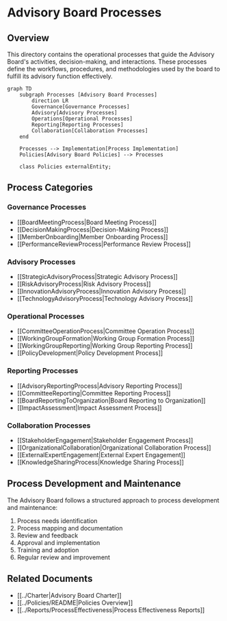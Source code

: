 # Advisory Board Processes

## Overview

This directory contains the operational processes that guide the Advisory Board's activities, decision-making, and interactions. These processes define the workflows, procedures, and methodologies used by the board to fulfill its advisory function effectively.

```mermaid
graph TD
    subgraph Processes [Advisory Board Processes]
        direction LR
        Governance[Governance Processes]
        Advisory[Advisory Processes]
        Operations[Operational Processes]
        Reporting[Reporting Processes]
        Collaboration[Collaboration Processes]
    end

    Processes --> Implementation[Process Implementation]
    Policies[Advisory Board Policies] --> Processes
    
    class Policies externalEntity;
```

## Process Categories

### Governance Processes
- [[BoardMeetingProcess|Board Meeting Process]]
- [[DecisionMakingProcess|Decision-Making Process]]
- [[MemberOnboarding|Member Onboarding Process]]
- [[PerformanceReviewProcess|Performance Review Process]]

### Advisory Processes
- [[StrategicAdvisoryProcess|Strategic Advisory Process]]
- [[RiskAdvisoryProcess|Risk Advisory Process]]
- [[InnovationAdvisoryProcess|Innovation Advisory Process]]
- [[TechnologyAdvisoryProcess|Technology Advisory Process]]

### Operational Processes
- [[CommitteeOperationProcess|Committee Operation Process]]
- [[WorkingGroupFormation|Working Group Formation Process]]
- [[WorkingGroupReporting|Working Group Reporting Process]]
- [[PolicyDevelopment|Policy Development Process]]

### Reporting Processes
- [[AdvisoryReportingProcess|Advisory Reporting Process]]
- [[CommitteeReporting|Committee Reporting Process]]
- [[BoardReportingToOrganization|Board Reporting to Organization]]
- [[ImpactAssessment|Impact Assessment Process]]

### Collaboration Processes
- [[StakeholderEngagement|Stakeholder Engagement Process]]
- [[OrganizationalCollaboration|Organizational Collaboration Process]]
- [[ExternalExpertEngagement|External Expert Engagement]]
- [[KnowledgeSharingProcess|Knowledge Sharing Process]]

## Process Development and Maintenance

The Advisory Board follows a structured approach to process development and maintenance:

1. Process needs identification
2. Process mapping and documentation
3. Review and feedback
4. Approval and implementation
5. Training and adoption
6. Regular review and improvement

## Related Documents

- [[../Charter|Advisory Board Charter]]
- [[../Policies/README|Policies Overview]]
- [[../Reports/ProcessEffectiveness|Process Effectiveness Reports]] 